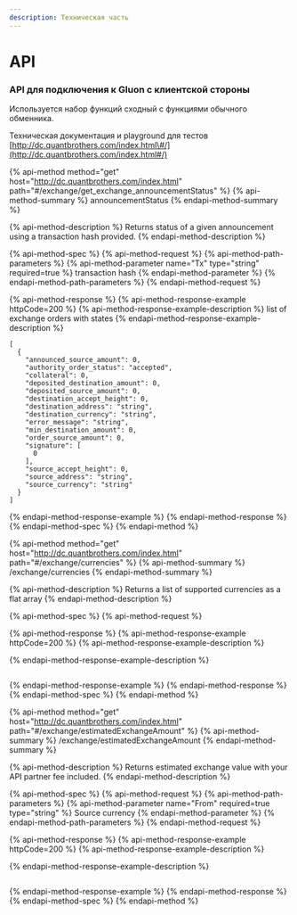 ```yaml
---
description: Техническая часть
---
```


# API

### API для подключения к Gluon с клиентской стороны

Используется набор функций сходный с функциями обычного обменника.

Техническая документация и playground для тестов [http://dc.quantbrothers.com/index.html\#/](http://dc.quantbrothers.com/index.html#/)

{% api-method method="get" host="http://dc.quantbrothers.com/index.html" path="\#/exchange/get\_exchange\_announcementStatus" %}
{% api-method-summary %}
announcementStatus
{% endapi-method-summary %}

{% api-method-description %}
Returns status of a given announcement using a transaction hash provided.
{% endapi-method-description %}

{% api-method-spec %}
{% api-method-request %}
{% api-method-path-parameters %}
{% api-method-parameter name="Tx" type="string" required=true %}
transaction hash
{% endapi-method-parameter %}
{% endapi-method-path-parameters %}
{% endapi-method-request %}

{% api-method-response %}
{% api-method-response-example httpCode=200 %}
{% api-method-response-example-description %}
list of exchange orders with states
{% endapi-method-response-example-description %}

```
[
  {
    "announced_source_amount": 0,
    "authority_order_status": "accepted",
    "collateral": 0,
    "deposited_destination_amount": 0,
    "deposited_source_amount": 0,
    "destination_accept_height": 0,
    "destination_address": "string",
    "destination_currency": "string",
    "error_message": "string",
    "min_destination_amount": 0,
    "order_source_amount": 0,
    "signature": [
      0
    ],
    "source_accept_height": 0,
    "source_address": "string",
    "source_currency": "string"
  }
]
```
{% endapi-method-response-example %}
{% endapi-method-response %}
{% endapi-method-spec %}
{% endapi-method %}

{% api-method method="get" host="http://dc.quantbrothers.com/index.html" path="\#/exchange/currencies" %}
{% api-method-summary %}
/exchange/currencies
{% endapi-method-summary %}

{% api-method-description %}
Returns a list of supported currencies as a flat array
{% endapi-method-description %}

{% api-method-spec %}
{% api-method-request %}

{% api-method-response %}
{% api-method-response-example httpCode=200 %}
{% api-method-response-example-description %}

{% endapi-method-response-example-description %}

```

```
{% endapi-method-response-example %}
{% endapi-method-response %}
{% endapi-method-spec %}
{% endapi-method %}

{% api-method method="get" host="http://dc.quantbrothers.com/index.html" path="\#/exchange/estimatedExchangeAmount" %}
{% api-method-summary %}
/exchange/estimatedExchangeAmount
{% endapi-method-summary %}

{% api-method-description %}
Returns estimated exchange value with your API partner fee included.
{% endapi-method-description %}

{% api-method-spec %}
{% api-method-request %}
{% api-method-path-parameters %}
{% api-method-parameter name="From" required=true type="string" %}
Source currency
{% endapi-method-parameter %}
{% endapi-method-path-parameters %}
{% endapi-method-request %}

{% api-method-response %}
{% api-method-response-example httpCode=200 %}
{% api-method-response-example-description %}

{% endapi-method-response-example-description %}

```

```
{% endapi-method-response-example %}
{% endapi-method-response %}
{% endapi-method-spec %}
{% endapi-method %}

​


